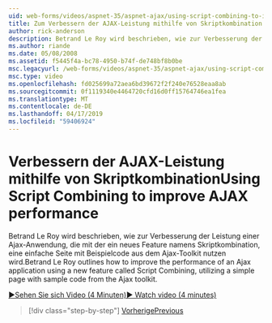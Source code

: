 ```yaml
---
uid: web-forms/videos/aspnet-35/aspnet-ajax/using-script-combining-to-improve-ajax-performance
title: Zum Verbessern der AJAX-Leistung mithilfe von Skriptkombination | Microsoft-Dokumentation
author: rick-anderson
description: Betrand Le Roy wird beschrieben, wie zur Verbesserung der Leistung einer Ajax-Anwendung, die mit der ein neues Feature namens Skriptkombination, nutzen eine einfache Seite mit Samp wird...
ms.author: riande
ms.date: 05/08/2008
ms.assetid: f5445f4a-bc78-4950-b74f-de748bf8b0be
msc.legacyurl: /web-forms/videos/aspnet-35/aspnet-ajax/using-script-combining-to-improve-ajax-performance
msc.type: video
ms.openlocfilehash: fd025699a72aea6bd39672f2f240e76528eaa8ab
ms.sourcegitcommit: 0f1119340e4464720cfd16d0ff15764746ea1fea
ms.translationtype: MT
ms.contentlocale: de-DE
ms.lasthandoff: 04/17/2019
ms.locfileid: "59406924"
---
```

# <a name="using-script-combining-to-improve-ajax-performance"></a><span data-ttu-id="670ae-103">Verbessern der AJAX-Leistung mithilfe von Skriptkombination</span><span class="sxs-lookup"><span data-stu-id="670ae-103">Using Script Combining to improve AJAX performance</span></span>

<span data-ttu-id="670ae-104">Betrand Le Roy wird beschrieben, wie zur Verbesserung der Leistung einer Ajax-Anwendung, die mit der ein neues Feature namens Skriptkombination, eine einfache Seite mit Beispielcode aus dem Ajax-Toolkit nutzen wird.</span><span class="sxs-lookup"><span data-stu-id="670ae-104">Betrand Le Roy outlines how to improve the performance of an Ajax application using a new feature called Script Combining, utilizing a simple page with sample code from the Ajax toolkit.</span></span>

[<span data-ttu-id="670ae-105">&#9654;Sehen Sie sich Video (4 Minuten)</span><span class="sxs-lookup"><span data-stu-id="670ae-105">&#9654; Watch video (4 minutes)</span></span>](https://channel9.msdn.com/Blogs/ASP-NET-Site-Videos/using-script-combining-to-improve-ajax-performance)

> [!div class="step-by-step"]
> [<span data-ttu-id="670ae-106">Vorherige</span><span class="sxs-lookup"><span data-stu-id="670ae-106">Previous</span></span>](introduction-to-aspnet-ajax-history.md)
